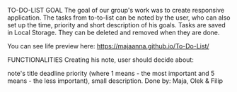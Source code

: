 TO-DO-LIST
GOAL
The goal of our group's work was to create responsive application. The tasks from to-to-list can be noted by the user, who can also set up the time, priority and short description of his goals. Tasks are saved in Local Storage. They can be deleted and removed when they are done.

You can see life preview here: https://majaanna.github.io/To-Do-List/

FUNCTIONALITIES
Creating his note, user should decide about:

note's title
deadline
priority (where 1 means - the most important and 5 means - the less important),
small description.
Done by: Maja, Olek & Filip
